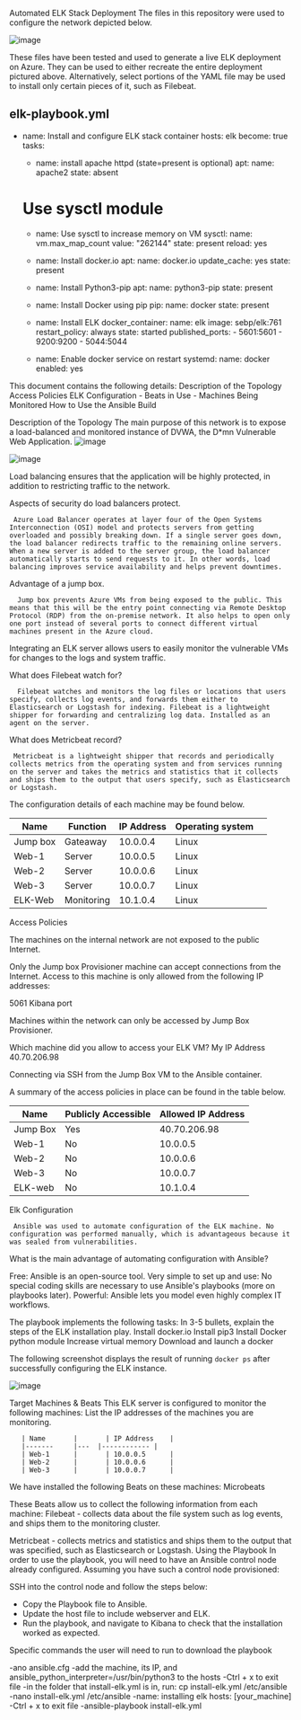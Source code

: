  Automated ELK Stack Deployment
The files in this repository were used to configure the network depicted below.

![image](https://user-images.githubusercontent.com/74089519/98960384-3d3eaf00-24b9-11eb-9141-00094d170915.png)

These files have been tested and used to generate a live ELK deployment on Azure. They can be used to either recreate the entire deployment pictured above. Alternatively, select portions of the YAML file may be used to install only certain pieces of it, such as Filebeat.

elk-playbook.yml
---
  - name: Install and configure ELK stack container
    hosts: elk
    become: true
    tasks:
    - name: install apache httpd  (state=present is optional)
      apt:
        name: apache2
        state: absent

    # Use sysctl module
    - name: Use sysctl to increase memory on VM
      sysctl:
        name: vm.max_map_count
        value: "262144"
        state: present
        reload: yes

    - name: Install docker.io
      apt:
        name: docker.io
        update_cache: yes
        state: present
    - name: Install Python3-pip
      apt:
        name: python3-pip
        state: present
    - name: Install Docker using pip
      pip:
        name: docker
        state: present
    - name: Install ELK
      docker_container:
        name: elk
        image: sebp/elk:761
        restart_policy: always
        state: started
        published_ports:
          - 5601:5601
          - 9200:9200
          - 5044:5044

    - name: Enable docker service on restart
      systemd:
        name: docker
        enabled: yes

This document contains the following details:
 Description of the Topology
 Access Policies
 ELK Configuration
             - Beats in Use
             - Machines Being Monitored
 How to Use the Ansible Build



 Description of the Topology
      The main purpose of this network is to expose a load-balanced and monitored instance of DVWA, the D*mn Vulnerable Web Application.
![image](https://user-images.githubusercontent.com/74089519/98961122-103ecc00-24ba-11eb-8565-de64ae058d62.png)
 
![image](https://user-images.githubusercontent.com/74089519/98961493-788dad80-24ba-11eb-8acf-3f9056e21102.png)


Load balancing ensures that the application will be highly protected, in addition to restricting traffic  to the network.

 Aspects of security do load balancers protect.

     Azure Load Balancer operates at layer four of the Open Systems Interconnection (OSI) model and protects servers from getting overloaded and possibly breaking down. If a single server goes down, the load balancer redirects traffic to the remaining online servers. When a new server is added to the server group, the load balancer automatically starts to send requests to it. In other words, load balancing improves service availability and helps prevent downtimes.

 Advantage of a jump box.

      Jump box prevents Azure VMs from being exposed to the public. This means that this will be the entry point connecting via Remote Desktop Protocol (RDP) from the on-premise network. It also helps to open only one port instead of several ports to connect different virtual machines present in the Azure cloud.

Integrating an ELK server allows users to easily monitor the vulnerable VMs for changes to the logs and system traffic.

 What does Filebeat watch for?

      Filebeat watches and monitors the log files or locations that users specify, collects log events, and forwards them either to Elasticsearch or Logstash for indexing. Filebeat is a lightweight shipper for forwarding and centralizing log data. Installed as an agent on the server.

  What does Metricbeat record?

     Metricbeat is a lightweight shipper that records and periodically collects metrics from the operating system and from services running on the server and takes the metrics and statistics that it collects and ships them to the output that users specify, such as Elasticsearch or Logstash.

The configuration details of each machine may be found below.

| Name             	| Function   	| IP Address 	| Operating system 	|   	|
|------------------	|---------|------------	|------------------	|---	|
| Jump box         	| Gateaway   	| 10.0.0.4   	| Linux            	|   	|
| Web-1            	| Server     	| 10.0.0.5   	| Linux            	|   	|
| Web-2            	| Server     	| 10.0.0.6   	| Linux            	|   	|
| Web-3            	| Server     	| 10.0.0.7   	| Linux            	|   	|
| ELK-Web          	| Monitoring 	| 10.1.0.4   	| Linux            	|   	|


 Access Policies

The machines on the internal network are not exposed to the public Internet. 

Only the Jump box Provisioner machine can accept connections from the Internet. Access to this machine is only allowed from the following IP addresses:

5061 Kibana port

Machines within the network can only be accessed by Jump Box Provisioner.


Which machine did you allow to access your ELK VM?
My IP Address 40.70.206.98


Connecting via SSH from the Jump Box VM to the Ansible container.

A summary of the access policies in place can be found in the table below.

| Name     	| Publicly Accessible | Allowed IP Address 	|
|----------	|---------------------	|--------------------	|
| Jump Box 	| Yes                 	| 40.70.206.98       	|
| Web-1    	| No                  	| 10.0.0.5           	|
| Web-2    	| No                  	| 10.0.0.6           	|
| Web-3    	| No                  	| 10.0.0.7           	|
| ELK-web  	| No                  	| 10.1.0.4           	|

 Elk Configuration

     Ansible was used to automate configuration of the ELK machine. No configuration was performed manually, which is advantageous because it was sealed from vulnerabilities.

 What is the main advantage of automating configuration with Ansible?

Free: Ansible is an open-source tool.
Very simple to set up and use: No special coding skills are necessary to use Ansible's playbooks (more on playbooks later).
Powerful: Ansible lets you model even highly complex IT workflows.

The playbook implements the following tasks: In 3-5 bullets, explain the steps of the ELK installation play. 
Install docker.io
Install pip3
Install Docker python module
Increase virtual memory
Download and launch a docker



The following screenshot displays the result of running `docker ps` after successfully configuring the ELK instance.

![image](https://user-images.githubusercontent.com/74089519/98962439-80018680-24bb-11eb-8f98-1faf1848bce8.png)

Target Machines & Beats
     This ELK server is configured to monitor the following machines:
      List the IP addresses of the machines you are monitoring.

       | Name  	    |   	| IP Address 	|
       |-------	    |---  |------------	|
       | Web-1 	    |   	| 10.0.0.5   	|
       | Web-2 	    |   	| 10.0.0.6   	|
       | Web-3 	    |   	| 10.0.0.7   	|

We have installed the following Beats on these machines:
 Microbeats

These Beats allow us to collect the following information from each machine:
Filebeat - collects data about the file system such as log events, and ships them to the monitoring cluster.

Metricbeat - collects metrics and statistics and ships them to the output that was specified, such as Elasticsearch or Logstash.
Using the Playbook
     In order to use the playbook, you will need to have an Ansible control node already configured. Assuming you have such a control node provisioned: 

SSH into the control node and follow the steps below:
- Copy the Playbook  file to Ansible.
- Update the host file to include webserver and ELK.
- Run the playbook, and navigate to Kibana to check that the installation worked as expected.

Specific commands the user will need to run to download the playbook

-ano ansible.cfg
-add the machine, its IP, and ansible_python_interpreter=/usr/bin/python3 to the hosts
-Ctrl + x to exit file
-in the folder that install-elk.yml is in, run: cp install-elk.yml /etc/ansible
-nano install-elk.yml /etc/ansible
-name: installing elk hosts: [your_machine]
-Ctrl + x to exit file
-ansible-playbook install-elk.yml
 
